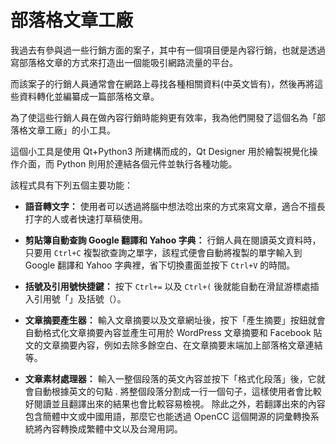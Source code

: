 # 部落格文章工廠

我過去有參與過一些行銷方面的案子，其中有一個項目便是內容行銷，也就是透過寫部落格文章的方式來打造出一個能吸引網路流量的平台。

而該案子的行銷人員通常會在網路上尋找各種相關資料(中英文皆有)，然後再將這些資料轉化並編纂成一篇部落格文章。

為了使這些行銷人員在做內容行銷時能夠更有效率，我為他們開發了這個名為「部落格文章工廠」的小工具。

這個小工具是使用 Qt+Python3 所建構而成的，Qt Designer 用於繪製視覺化操作介面，而 Python 則用於連結各個元件並執行各種功能。

該程式具有下列五個主要功能：

 - **語音轉文字：**
使用者可以透過將腦中想法唸出來的方式來寫文章，適合不擅長打字的人或者快速打草稿使用。

 - **剪貼簿自動查詢 Google 翻譯和 Yahoo 字典：**
行銷人員在閱讀英文資料時，只要用 `Ctrl+C` 複製欲查詢之單字，該程式便會自動將複製的單字輸入到 Google 翻譯和 Yahoo 字典裡，省下切換畫面並按下 `Ctrl+V` 的時間。

 - **括號及引用號快捷鍵：**
按下 `Ctrl+=` 以及 `Ctrl+(` 後就能自動在滑鼠游標處插入引用號「」及括號（）。

 - **文章摘要產生器：**
輸入文章摘要以及文章網址後，按下「產生摘要」按鈕就會自動格式化文章摘要內容並產生可用於 WordPress 文章摘要和 Facebook 貼文的文章摘要內容，例如去除多餘空白、在文章摘要末端加上部落格文章連結等。

 - **文章素材處理器：**
輸入一整個段落的英文內容並按下「格式化段落」後，它就會自動根據英文的句點 . 將整個段落分割成一行一個句子，這樣使用者會比較好閱讀並且翻譯出來的結果也會比較容易檢視。
除此之外，若翻譯出來的內容包含簡體中文或中國用語，那麼它也能透過 OpenCC 這個開源的詞彙轉換系統將內容轉換成繁體中文以及台灣用詞。